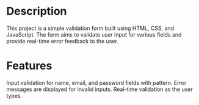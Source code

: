 # Description
This project is a simple validation form built using HTML, CSS, and JavaScript. The form aims to validate user input for various fields and provide real-time error feedback to the user.

# Features
Input validation for name, email, and password fields with pattern.
Error messages are displayed for invalid inputs.
Real-time validation as the user types.
